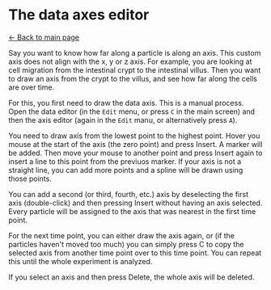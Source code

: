 # The data axes editor
[← Back to main page](INDEX.md)

Say you want to know how far along a particle is along an axis. This custom axis does not align with the x, y or z axis. For example, you are looking at cell migration from the intestinal crypt to the intestinal villus. Then you want to draw an axis from the crypt to the villus, and see how far along the cells are over time.

For this, you first need to draw the data axis. This is a manual process. Open the data editor (in the `Edit` menu, or press `C` in the main screen) and then the axis editor (again in the `Edit` manu, or alternatively press `A`).

You need to draw axis from the lowest point to the highest point. Hover you mouse at the start of the axis (the zero point) and press Insert. A marker will be added. Then move your mouse to another point and press Insert again to insert a line to this point from the previuos marker. If your axis is not a straight line, you can add more points and a spline will be drawn using those points.

You can add a second (or third, fourth, etc.) axis by deselecting the first axis (double-click) and then pressing Insert without having an axis selected. Every particle will be assigned to the axis that was nearest in the first time point.

For the next time point, you can either draw the axis again, or (if the particles haven't moved too much) you can simply press C to copy the selected axis from another time point over to this time point. You can repeat this until the whole experiment is analyzed.

If you select an axis and then press Delete, the whole axis will be deleted.
